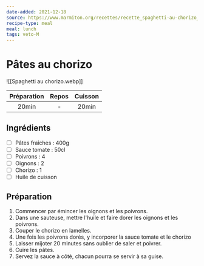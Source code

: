 ```yaml
---
date-added: 2021-12-18
source: https://www.marmiton.org/recettes/recette_spaghetti-au-chorizo_82762.aspx
recipe-type: meal
meal: lunch
tags: veto-M
---
```


# Pâtes au chorizo

![[Spaghetti au chorizo.webp]]

| Préparation | Repos | Cuisson |
|:-----------:|:-----:|:-------:|
|    20min    |   -   |  20min  |

## Ingrédients

- [ ] Pâtes fraîches : 400g
- [ ] Sauce tomate : 50cl
- [ ] Poivrons : 4
- [ ] Oignons : 2
- [ ] Chorizo : 1
- [ ] Huile de cuisson

## Préparation

1. Commencer par émincer les oignons et les poivrons.
2. Dans une sauteuse, mettre l'huile et faire dorer les oignons et les poivrons.
3. Couper le chorizo en lamelles.
4. Une fois les poivrons dorés, y incorporer la sauce tomate et le chorizo
5. Laisser mijoter 20 minutes sans oublier de saler et poivrer.
6. Cuire les pâtes.
7. Servez la sauce à côté, chacun pourra se servir à sa guise.
